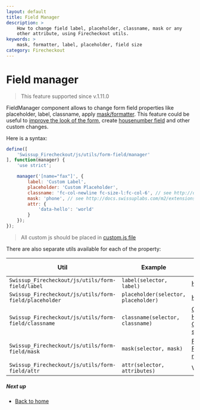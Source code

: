 ```yaml
---
layout: default
title: Field Manager
description: >
    How to change field label, placeholder, classname, mask or any
    other attribute, using Firecheckout utils.
keywords: >
    mask, formatter, label, placeholder, field size
category: Firecheckout
---
```


# Field manager

> This feature supported since v.1.11.0

FieldManager component allows to change form field properties like placeholder,
label, classname, apply [mask/formatter][field-mask].
This feature could be useful to [improve the look of the form][field-size],
create [housenumber field][housenumber] and other custom changes.

Here is a syntax:

```js
define([
    'Swissup_Firecheckout/js/utils/form-field/manager'
], function(manager) {
    'use strict';

    manager('[name="fax"]', {
        label: 'Custom Label',
        placeholder: 'Custom Placeholder',
        classname: 'fc-col-newline fc-size-l:fc-col-6', // see http://docs.swissuplabs.com/m2/extensions/firecheckout/customization/css-helpers/
        mask: 'phone', // see http://docs.swissuplabs.com/m2/extensions/firecheckout/customization/field-mask/
        attr: {
            'data-hello': 'world'
        }
    });
});
```

> All custom js should be placed in [custom.js file](../custom-js/)

There are also separate utils available for each of the property:

Util                                                    | Example                             | Usage Examples
--------------------------------------------------------|-------------------------------------|---------------
`Swissup_Firecheckout/js/utils/form-field/label`        | `label(selector, label)`            | [Housenumber][housenumber]
`Swissup_Firecheckout/js/utils/form-field/placeholder`  | `placeholder(selector, placeholder)`| [Housenumber][housenumber]
`Swissup_Firecheckout/js/utils/form-field/classname`    | `classname(selector, classname)`    | [CSS helpers][css-helpers], [Housenumber][housenumber], [Change field size][field-size]
`Swissup_Firecheckout/js/utils/form-field/mask`         | `mask(selector, mask)`              | [Field mask][field-mask], [Postcode mask][postcode-mask]
`Swissup_Firecheckout/js/utils/form-field/attr`         | `attr(selector, attributes)`        | Validator

##### Next up

 -  [Back to home](/m2/extensions/firecheckout)

[css-helpers]: /m2/extensions/firecheckout/customization/css-helpers/ "CSS Helpers"
[housenumber]: /m2/extensions/firecheckout/customization/use-cases/housenumber/ "Housenumber"
[field-size]: /m2/extensions/firecheckout/customization/use-cases/field-size/ "Change field size"
[field-mask]: /m2/extensions/firecheckout/customization/field-mask/ "Field mask"
[postcode-mask]: /m2/extensions/firecheckout/customization/use-cases/postcode-mask/ "Postcode mask"
